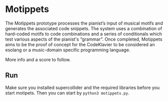 # Motippets

The Motippets prototype  processes the pianist’s input of musical motifs and generates the associated code snippets. The system uses a combination of hard-coded motifs to code combinations and a series of conditionals which test various aspects of the pianist's “grammar”. Once completed, Motippets aims to be the proof of concept for the CodeKlavier to be considered an esolang or a music-domain specific programming language.  

More info and a score to follow.

## Run
Make sure you installed supercollider and the required libraries before you
start motipets. Then you can start by ``python3 motippets.py``.
